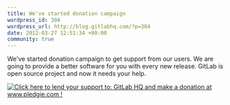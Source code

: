 ```yaml
--- 
title: We've started donation campaign
wordpress_id: 304
wordpress_url: http://blog.gitlabhq.com/?p=304
date: 2012-03-27 12:51:34 +00:00
community: true
---
```

<p>We've started donation campaign to get support from our users. We are going to provide a better software for you with every new release.  GitLab is open source project and now it needs your help.</p>

<a href='http://www.pledgie.com/campaigns/17027'><img alt='Click here to lend your support to: GitLab HQ and make a donation at www.pledgie.com !' src='http://www.pledgie.com/campaigns/17027.png?skin_name=chrome' border='0' /></a>

